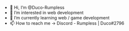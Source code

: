 - 👋 Hi, I’m @Duco-Rumpless
- 👀 I’m interested in web development
- 🌱 I’m currently learning web / game development
- 📫 How to reach me -> Discord - Rumpless | Duco#2796

